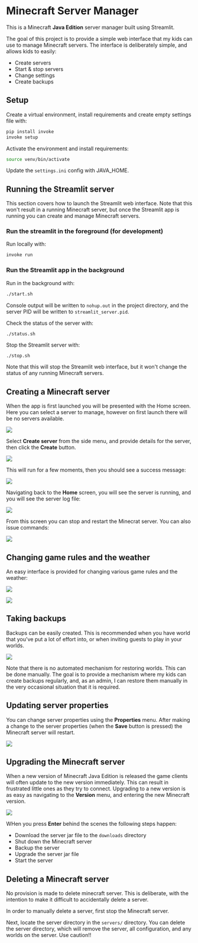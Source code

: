 # Minecraft Server Manager

This is a Minecraft **Java Edition** server manager built using Streamlit.

The goal of this project is to provide a simple web interface that my kids
can use to manage Minecraft servers. The interface is deliberately simple, and
allows kids to easily:

- Create servers
- Start & stop servers
- Change settings
- Create backups

## Setup

Create a virtual environment, install requirements and create empty settings
file with:

```bash
pip install invoke
invoke setup
```

Activate the environment and install requirements:

```bash
source venv/bin/activate
```

Update the `settings.ini` config with JAVA_HOME.

## Running the Streamlit server

This section covers how to launch the Streamlit web interface. Note that
this won't result in a running Minecraft server, but once the Streamlit app
is running you can create and manage Minecraft servers.

### Run the streamlit in the foreground (for development)

Run locally with:

```bash
invoke run
```

### Run the Streamlit app in the background

Run in the background with:

```bash
./start.sh
```

Console output will be written to `nohup.out` in the project directory, and
the server PID will be written to `streamlit_server.pid`.

Check the status of the server with:

```bash
./status.sh
```

Stop the Streamlit server with:

```
./stop.sh
```

Note that this will stop the Streamlit web interface, but it won't change the
status of any running Minecraft servers.

## Creating a Minecraft server

When the app is first launched you will be presented with the Home screen. Here you can
select a server to manage, however on first launch there will be no servers available.

![](docs/images/first-launch.png)

Select **Create server** from the side menu, and provide details for the server, then
click the **Create** button.

![](docs/images/create-server.png)

This will run for a few moments, then you should see a success message:

![](docs/images/server-created.png)

Navigating back to the **Home** screen, you will see the server is running, and you
will see the server log file:

![](docs/images/home-new-server.png)

From this screen you can stop and restart the Minecrat server. You can also issue
commands:

![](docs/images/command-time-set-day.png)

## Changing game rules and the weather

An easy interface is provided for changing various game rules and the weather:

![](docs/images/change-game-rules.png)

![](docs/images/change-weather.png)

## Taking backups

Backups can be easily created. This is recommended when you have world that you've
put a lot of effort into, or when inviting guests to play in your worlds.

![](docs/images/backups.png)

Note that there is no automated mechanism for restoring worlds. This can be done
manually. The goal is to provide a mechanism where my kids can create backups regularly,
and, as an admin, I can restore them manually in the very occasional situation that
it is required.

## Updating server properties

You can change server properties using the **Properties** menu. After making a change to
the server properties (when the **Save** button is pressed) the Minecraft server will restart.

![](docs/images/server-properties.png)

## Upgrading the Minecraft server

When a new version of Minecraft Java Edition is released the game clients will
often update to the new version immediately. This can result in frustrated little
ones as they try to connect. Upgrading to a new version is as easy as navigating
to the **Version** menu, and entering the new Minecraft version.

![](docs/images/minecraft-upgrade.png)

WHen you press **Enter** behind the scenes the following steps happen:

- Download the server jar file to the `downloads` directory
- Shut down the Minecraft server
- Backup the server
- Upgrade the server jar file
- Start the server

## Deleting a Minecraft server

No provision is made to delete minecraft server. This is deliberate, with
the intention to make it difficult to accidentally delete a server.

In order to manually delete a server, first stop the Minecraft server.

Next, locate the server directory in the `servers/` directory. You can
delete the server directory, which will remove the server, all configuration,
and any worlds on the server. Use caution!!
